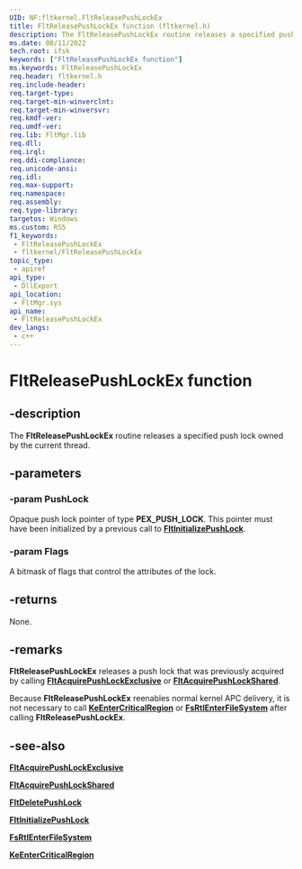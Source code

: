 ```yaml
---
UID: NF:fltkernel.FltReleasePushLockEx
title: FltReleasePushLockEx function (fltkernel.h)
description: The FltReleasePushLockEx routine releases a specified push lock owned by the current thread.
ms.date: 08/11/2022
tech.root: ifsk
keywords: ["FltReleasePushLockEx function"]
ms.keywords: FltReleasePushLockEx
req.header: fltkernel.h
req.include-header: 
req.target-type: 
req.target-min-winverclnt: 
req.target-min-winversvr: 
req.kmdf-ver: 
req.umdf-ver: 
req.lib: FltMgr.lib
req.dll: 
req.irql: 
req.ddi-compliance: 
req.unicode-ansi: 
req.idl: 
req.max-support: 
req.namespace: 
req.assembly: 
req.type-library: 
targetos: Windows
ms.custom: RS5
f1_keywords:
 - FltReleasePushLockEx
 - fltkernel/FltReleasePushLockEx
topic_type:
 - apiref
api_type:
 - DllExport
api_location:
 - FltMgr.sys
api_name:
 - FltReleasePushLockEx
dev_langs:
 - c++
---
```


# FltReleasePushLockEx function

## -description

The **FltReleasePushLockEx** routine releases a specified push lock owned by the current thread.

## -parameters

### -param PushLock

Opaque push lock pointer of type **PEX_PUSH_LOCK**. This pointer must have been initialized by a previous call to [**FltInitializePushLock**](nf-fltkernel-fltinitializepushlock.md).

### -param Flags

A bitmask of flags that control the attributes of the lock.

## -returns

None.

## -remarks

**FltReleasePushLockEx** releases a push lock that was previously acquired by calling [**FltAcquirePushLockExclusive**](nf-fltkernel-fltacquirepushlockexclusive.md) or [**FltAcquirePushLockShared**](nf-fltkernel-fltacquirepushlockshared.md).

Because **FltReleasePushLockEx** reenables normal kernel APC delivery, it is not necessary to call [**KeEnterCriticalRegion**](../ntddk/nf-ntddk-keentercriticalregion.md) or [**FsRtlEnterFileSystem**](/windows-hardware/drivers/ifs/fsrtlenterfilesystem) after calling **FltReleasePushLockEx**.

## -see-also

[**FltAcquirePushLockExclusive**](nf-fltkernel-fltacquirepushlockexclusive.md)

[**FltAcquirePushLockShared**](nf-fltkernel-fltacquirepushlockshared.md)

[**FltDeletePushLock**](nf-fltkernel-fltdeletepushlock.md)

[**FltInitializePushLock**](nf-fltkernel-fltinitializepushlock.md)

[**FsRtlEnterFileSystem**](/windows-hardware/drivers/ifs/fsrtlenterfilesystem)

[**KeEnterCriticalRegion**](../ntddk/nf-ntddk-keentercriticalregion.md)
